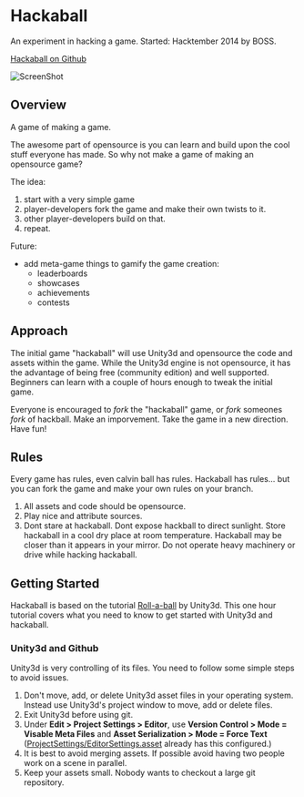 # Hackaball

An experiment in hacking a game.  Started: Hacktember 2014 by BOSS.

[Hackaball on Github](https://github.com/bosshack/hackaball)

![ScreenShot](https://raw.github.com/bosshack/hackaball/screenshots/screenshots/hackaball_09_17_2014.png)

## Overview

A game of making a game.

The awesome part of opensource is you can learn and build upon the cool stuff everyone has made.  So why not make a game of making an opensource game?

The idea:

1. start with a very simple game
2. player-developers fork the game and make their own twists to it.
3. other player-developers build on that.
4. repeat.

Future:

* add meta-game things to gamify the game creation:
	* leaderboards
	* showcases
	* achievements
	* contests
	
## Approach

The initial game "hackaball" will use Unity3d and opensource the code and assets within the game.  While the Unity3d engine is not opensource, it has the advantage of being free (community edition) and well supported.  Beginners can learn with a couple of hours enough to tweak the initial game.

Everyone is encouraged to _fork_ the "hackaball" game, or _fork_ someones _fork_ of hackball.  Make an imporvement.  Take the game in a new direction.  Have fun!

## Rules

Every game has rules, even calvin ball has rules.  Hackaball has rules... but you can fork the game and make your own rules on your branch.

1. All assets and code should be opensource.
2. Play nice and attribute sources.
3. Dont stare at hackaball.  Dont expose hackball to direct sunlight.  Store hackaball in a cool dry place at room temperature.  Hackaball may be closer than it appears in your mirror.  Do not operate heavy machinery or drive while hacking hackaball.

## Getting Started

Hackaball is based on the tutorial [Roll-a-ball](http://unity3d.com/learn/tutorials/projects/roll-a-ball) by Unity3d.  This one hour tutorial covers what you need to know to get started with Unity3d and hackaball.

### Unity3d and Github

Unity3d is very controlling of its files.  You need to follow some simple steps to avoid issues.

1. Don't move, add, or delete Unity3d asset files in your operating system.  Instead use Unity3d's project window to move, add or delete files.
2. Exit Unity3d before using git.
2. Under **Edit > Project Settings > Editor**, use **Version Control > Mode = Visable Meta Files** and **Asset Serialization > Mode = Force Text** ([ProjectSettings/EditorSettings.asset](https://github.com/bosshack/hackaball/blob/master/ProjectSettings/EditorSettings.asset) already has this configured.)
3. It is best to avoid merging assets.  If possible avoid having two people work on a scene in parallel.
4. Keep your assets small.  Nobody wants to checkout a large git repository.

